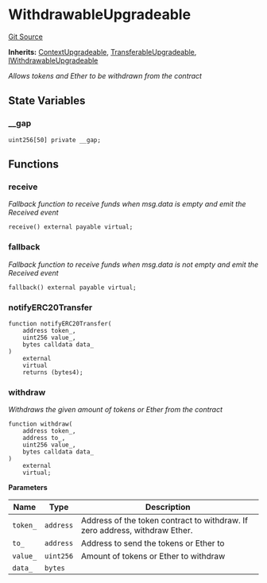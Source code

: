 # WithdrawableUpgradeable
[Git Source](https://github.com/ContractLabs/foundry-bountykinds-contract/blob/67e6855d3beabdf242cc0b51d9e53b087a5235b9/src/oz-custom/internal-upgradeable/WithdrawableUpgradeable.sol)

**Inherits:**
[ContextUpgradeable](/src/oz-custom/oz-upgradeable/utils/ContextUpgradeable.sol/abstract.ContextUpgradeable.md), [TransferableUpgradeable](/src/oz-custom/internal-upgradeable/TransferableUpgradeable.sol/abstract.TransferableUpgradeable.md), [IWithdrawableUpgradeable](/src/oz-custom/internal-upgradeable/interfaces/IWithdrawableUpgradeable.sol/interface.IWithdrawableUpgradeable.md)

*Allows tokens and Ether to be withdrawn from the contract*


## State Variables
### __gap

```solidity
uint256[50] private __gap;
```


## Functions
### receive

*Fallback function to receive funds when msg.data is empty and emit
the Received event*


```solidity
receive() external payable virtual;
```

### fallback

*Fallback function to receive funds when msg.data is not empty and
emit the Received event*


```solidity
fallback() external payable virtual;
```

### notifyERC20Transfer


```solidity
function notifyERC20Transfer(
    address token_,
    uint256 value_,
    bytes calldata data_
)
    external
    virtual
    returns (bytes4);
```

### withdraw

*Withdraws the given amount of tokens or Ether from the contract*


```solidity
function withdraw(
    address token_,
    address to_,
    uint256 value_,
    bytes calldata data_
)
    external
    virtual;
```
**Parameters**

|Name|Type|Description|
|----|----|-----------|
|`token_`|`address`|Address of the token contract to withdraw. If zero address, withdraw Ether.|
|`to_`|`address`|Address to send the tokens or Ether to|
|`value_`|`uint256`|Amount of tokens or Ether to withdraw|
|`data_`|`bytes`||


